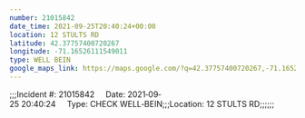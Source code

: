 ```yaml
---
number: 21015842
date_time: 2021-09-25T20:40:24+00:00
location: 12 STULTS RD
latitude: 42.37757400720267
longitude: -71.16526111549011
type: WELL BEIN
google_maps_link: https://maps.google.com/?q=42.37757400720267,-71.16526111549011
---
```


;;;Incident #: 21015842     Date: 2021‐09‐25 20:40:24     Type: CHECK WELL‐BEIN;;;Location: 12 STULTS RD;;;;;;

